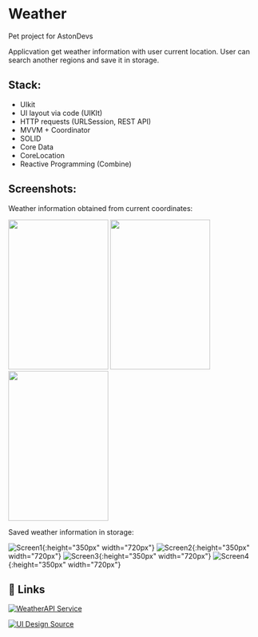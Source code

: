 # Weather

Pet project for AstonDevs 

Applicvation get weather information with user current location. User can search another regions and save it in storage.

## Stack: 
- UIkit
- UI layout via code (UIKIt)
- HTTP requests (URLSession, REST API)
- MVVM + Coordinator
- SOLID
- Core Data
- CoreLocation
- Reactive Programming (Combine) 

## Screenshots:

Weather information obtained from current coordinates:

<img src="Screens/1.png" width="200" height="300"> <img src="Screens/2.png" width="200" height="300"> <img src="Screens/3.png" width="200" height="300">

Saved weather information in storage:

![Screen1](Screens/4.png){:height="350px" width="720px"} ![Screen2](Screens/5.png){:height="350px" width="720px"} ![Screen3](Screens/6.png){:height="350px" width="720px"} ![Screen4](Screens/7.png){:height="350px" width="720px"}

## 🔗 Links

[![WeatherAPI Service](https://img.shields.io/badge/WeatherAPI%20Server-Link-green)](https://www.weatherapi.com)

[![UI Design Source](https://img.shields.io/badge/UI%20Design%20source-Link-green)](https://uizard.io/templates/mobile-app-templates/weather-mobile-app-dark/)



